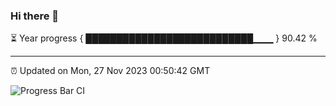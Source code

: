 ### Hi there 👋

⏳ Year progress { ███████████████████████████▁▁▁ } 90.42 %

---

⏰ Updated on Mon, 27 Nov 2023 00:50:42 GMT

![Progress Bar CI](https://github.com/liununu/liununu/workflows/Progress%20Bar%20CI/badge.svg)

